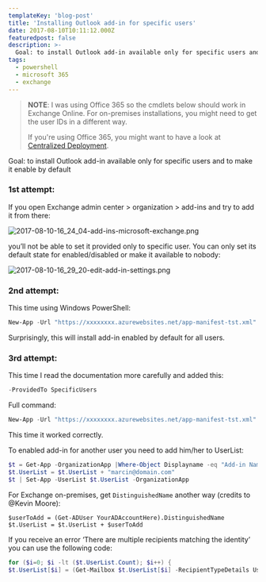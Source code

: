 ```yaml
---
templateKey: 'blog-post'
title: 'Installing Outlook add-in for specific users'
date: 2017-08-10T10:11:12.000Z
featuredpost: false
description: >-
  Goal: to install Outlook add-in available only for specific users and to make it enable by default
tags:
  - powershell 
  - microsoft 365
  - exchange
---
```


> **NOTE**: I was using Office 365 so the cmdlets below should work in Exchange Online. For on-premises installations, you might need to get the user IDs in a different way.
>
> If you're using Office 365, you might want to have a look at [Centralized Deployment](https://docs.microsoft.com/en-us/office/dev/add-ins/publish/centralized-deployment).

Goal: to install Outlook add-in available only for specific users and to make it enable by default

### 1st attempt:

If you open Exchange admin center > organization > add-ins and try to add it from there:

![2017-08-10-16_24_04-add-ins-microsoft-exchange.png](/img/posts/2017-08-10-16_24_04-add-ins-microsoft-exchange.png)

you’ll not be able to set it provided only to specific user. You can only set its default state for enabled/disabled or make it available to nobody:

![2017-08-10-16_29_20-edit-add-in-settings.png](/img/posts/2017-08-10-16_29_20-edit-add-in-settings.png)

<!--more-->

### 2nd attempt:

This time using Windows PowerShell:
``` powershell	
New-App -Url "https://xxxxxxxx.azurewebsites.net/app-manifest-tst.xml" -OrganizationApp -UserList robert@domain.com,peter@domain.com -DefaultStateForUser Enabled
```
Surprisingly, this will install add-in enabled by default for all users.

### 3rd attempt:

This time I read the documentation more carefully and added this:
``` powershell	
-ProvidedTo SpecificUsers
```
Full command:
``` powershell
New-App -Url "https://xxxxxxxx.azurewebsites.net/app-manifest-tst.xml" -OrganizationApp -UserList robert@domain.com,piotr@domain.com -DefaultStateForUser Enabled -ProvidedTo SpecificUsers
```
This time it worked correctly.

To enabled add-in for another user you need to add him/her to UserList:
``` powershell	
$t = Get-App -OrganizationApp |Where-Object Displayname -eq "Add-in Name"
$t.UserList = $t.UserList + "marcin@domain.com"
$t | Set-App -UserList $t.UserList -OrganizationApp
```
For Exchange on-premises, get `DistinguishedName` another way (credits to @Kevin Moore):
```
$userToAdd = (Get-ADUser YourADAccountHere).DistinguishedName
$t.UserList = $t.UserList + $userToAdd
```
If you receive an error ‘There are multiple recipients matching the identity’ you can use the following code:
``` powershell	
for ($i=0; $i -lt ($t.UserList.Count); $i++) {
$t.UserList[$i] = (Get-Mailbox $t.UserList[$i] -RecipientTypeDetails UserMailbox).userprincipalname
```
